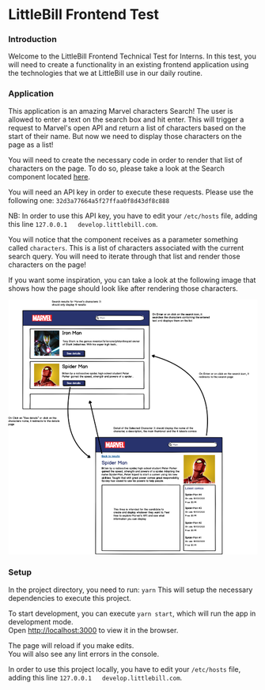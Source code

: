 # LittleBill Frontend Test

### Introduction

Welcome to the LittleBill Frontend Technical Test for Interns. In this test, you will need to create a functionality in an existing frontend application using the technologies that we at LittleBill use in our daily routine.

### Application

This application is an amazing Marvel characters Search! The user is allowed to enter a text on the search box and hit enter. This will trigger a request to Marvel's open API and return a list of characters based on the start of their name. But now we need to display those characters on the page as a list!

You will need to create the necessary code in order to render that list of characters on the page. To do so, please take a look at the Search component located [here](./src/components/Search).

You will need an API key in order to execute these requests. Please use the following one: `32d3a77664a5f27ffaa0f8d43df8c888`
 
NB: In order to use this API key, you have to edit your `/etc/hosts` file, adding this line `127.0.0.1   develop.littlebill.com`.


You will notice that the component receives as a parameter something called `characters`. This is a list of characters associated with the current search query. You will need to iterate through that list and render those characters on the page!

If you want some inspiration, you can take a look at the following image that shows how the page should look like after rendering those characters.

![App mockup](src/Frontend%20Test.png)

### Setup

In the project directory, you need to run: `yarn`
This will setup the necessary dependencies to execute this project.

To start development, you can execute `yarn start`, which will run the app in development mode.<br />
Open [http://localhost:3000](http://localhost:3000) to view it in the browser.

The page will reload if you make edits.<br />
You will also see any lint errors in the console.

In order to use this project locally, you have to edit your `/etc/hosts` file, adding this line `127.0.0.1   develop.littlebill.com`.
